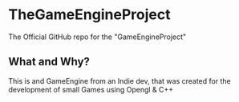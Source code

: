 # TheGameEngineProject
The Official GitHub repo for the "GameEngineProject"

## What and Why?
This is and GameEngine from an Indie dev, that was created for the development of small Games using Opengl & C++


